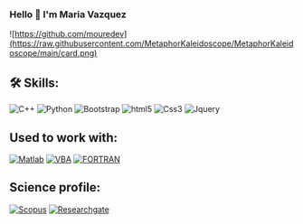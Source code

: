 ### Hello 👋 I'm Maria Vazquez

![https://github.com/mouredev](https://raw.githubusercontent.com/MetaphorKaleidoscope/MetaphorKaleidoscope/main/card.png)

## 🛠️ Skills:
<p>
<img alt="C++" src="https://img.shields.io/badge/C%2B%2B-00599C?style=for-the-badge&logo=c%2B%2B&logoColor=white" height="30px"/>
<img alt="Python" src="https://img.shields.io/badge/Python-14354C?style=for-the-badge&logo=python&logoColor=white" height="30px"/>
<img alt="Bootstrap" src="https://img.shields.io/badge/Bootstrap-563D7C?style=for-the-badge&logo=bootstrap&logoColor=white" height="30px"/>
<img alt="html5" src="https://img.shields.io/badge/HTML5-E34F26?style=for-the-badge&logo=html5&logoColor=white" height="30px"/>
<img alt="Css3" src="https://img.shields.io/badge/CSS3-1572B6?style=for-the-badge&logo=css3&logoColor=white" height="30px"/>
<img alt="Jquery" src="https://img.shields.io/badge/jquery-%230769AD.svg?style=for-the-badge&logo=jquery&logoColor=white" height="30px"/>
</p>

## Used to work with:

[![Matlab](https://img.shields.io/badge/Matlab-004b87?style=for-the-badge&logo=MATLAB&logoColor=white&labelColor=101010)]()
[![VBA](https://img.shields.io/badge/VBA-F7DF1E?style=for-the-badge&logo=VBA&logoColor=white&labelColor=101010)]()
[![FORTRAN](https://img.shields.io/badge/Fortran-4628DD?style=for-the-badge&logo=fortran&logoColor=white&labelColor=101010)]()
</br>

## Science profile:

[![Scopus](https://img.shields.io/badge/Scopus-e9711c?style=for-the-badge&logo=scopus&logoColor=white&labelColor=101010)](https://www.scopus.com/authid/detail.uri?authorId=25029460900)
[![Researchgate](https://img.shields.io/badge/researchgate-00CCBB?style=for-the-badge&logo=researchgate&logoColor=white&labelColor=101010)](https://www.researchgate.net/profile/Maria-Vazquez-Ojeda)
</br>


